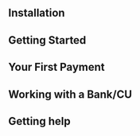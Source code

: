 



## Installation 

## Getting Started

## Your First Payment 

## Working with a Bank/CU

## Getting help 